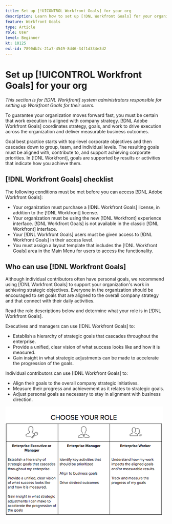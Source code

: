 ```yaml
---
title: Set up [!UICONTROL Workfront Goals] for your org
description: Learn how to set up [!DNL Workfront Goals] for your organization so that you can ensure that work execution is aligned with your strategy.
feature: Workfront Goals
type: Article
role: User
level: Beginner
kt: 10125
exl-id: 7890db2c-21a7-4549-8d46-34f1d334e3d2
---
```

# Set up [!UICONTROL Workfront Goals] for your org

*This section is for [!DNL Workfront] system administrators responsible for setting up Workfront Goals for their users.*

To guarantee your organization moves forward fast, you must be certain that work execution is aligned with company strategy. [!DNL Adobe Workfront Goals] coordinates strategy, goals, and work to drive execution across the organization and deliver measurable business outcomes.

Goal best practice starts with top-level corporate objectives and then cascades down to group, team, and individual levels. The resulting goals must be aligned with, contribute to, and support achieving corporate priorities. In [!DNL Workfront], goals are supported by results or activities that indicate how you achieve them.

## [!DNL Workfront Goals] checklist

The following conditions must be met before you can access [!DNL Adobe Workfront Goals]:

* Your organization must purchase a [!DNL Workfront Goals] license, in addition to the [!DNL Workfront] license.
* Your organization must be using the new [!DNL Workfront] experience interface. [!DNL Workfront Goals] is not available in the classic [!DNL Workfront] interface.
* Your [!DNL Workfront Goals] users must be given access to [!DNL Workfront Goals] in their access level.
* You must assign a layout template that includes the [!DNL Workfront Goals] area in the Main Menu for users to access the functionality.

## Who can use [!DNL Workfront Goals]

Although individual contributors often have personal goals, we recommend using [!DNL Workfront Goals] to support your organization's work in achieving strategic objectives. Everyone in the organization should be encouraged to set goals that are aligned to the overall company strategy and that connect with their daily activities.

Read the role descriptions below and determine what your role is in [!DNL Workfront Goals].

Executives and managers can use [!DNL Workfront Goals] to:

* Establish a hierarchy of strategic goals that cascades throughout the enterprise. 
* Provide a unified, clear vision of what success looks like and how it is measured.
* Gain insight in what strategic adjustments can be made to accelerate the progression of the goals.

Individual contributors can use [!DNL Workfront Goals] to:

* Align their goals to the overall company strategic initiatives.
* Measure their progress and achievement as it relates to strategic goals.
* Adjust personal goals as necessary to stay in alignment with business direction.

![A graphic of different roles for Workfront Goals](assets/01-workfront-goals-choose-your-role.png)
